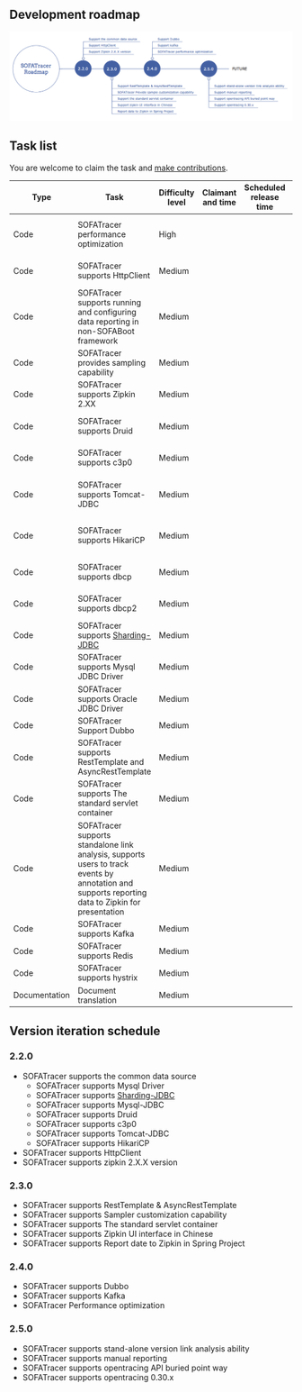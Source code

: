 ## Development roadmap

<center>

![roadmap](./resources/roadmap.png) 

</center>


## Task list

You are welcome to claim the task and [make contributions](https://github.com/alipay/sofa-tracer/blob/master/CONTRIBUTING.md).

| Type | Task | Difficulty level | Claimant and time | Scheduled release time | Scheduled completion time | Progress | Related issue |
| --- | --- | --- | --- | --- | --- | --- | --- |
| Code | SOFATracer performance optimization | High |  |  |  |  | [issue 18](https://github.com/alipay/sofa-tracer/issues/18)and [issue 11]([https://github.com](https://github.com/)/alipay/sofa-tracer/issues/11) |
| Code | SOFATracer supports HttpClient | Medium |  |  |  | Completed, see [HttpClient access documentation](https://yuque.antfin-inc.com/guolei.sgl/ktyzyg/vrsw5h/Usage_Of_HttpClient) | [issue 17](https://github.com/alipay/sofa-tracer/issues/17) |
| Code | SOFATracer supports running and configuring data reporting in non-SOFABoot framework | Medium |  |  |  | Completed,see [SOFATracer work in Spring Project](https://github.com/glmapper/tracer-zipkin-plugin-demo) | [issue 32](https://github.com/alipay/sofa-tracer/issues/32) |
| Code | SOFATracer provides sampling capability | Medium |  |  |  | Completed,see [Use SOFATracer sampling capacity](https://github.com/alipay/sofa-tracer/tree/master/tracer-samples/tracer-sample-with-sampler) | [issue 10](https://github.com/alipay/sofa-tracer/issues/31) |
| Code | SOFATracer supports Zipkin 2.XX | Medium |  |  |  | Completed,see [Remotely report data to Zipkin using SOFATrace](https://github.com/alipay/sofa-tracer/tree/master/tracer-samples/tracer-sample-with-zipkin)r | [issue 23](https://github.com/alipay/sofa-tracer/issues/23) |
| Code | SOFATracer supports Druid | Medium |  |  |  | Completed, see [DataSource access documentation](https://yuque.antfin-inc.com/guolei.sgl/ktyzyg/vrsw5h/Usage_Of_Datasource) |  |
| Code | SOFATracer supports c3p0 | Medium |  |  |  | Completed, see [DataSource access documentation](https://yuque.antfin-inc.com/guolei.sgl/ktyzyg/vrsw5h/Usage_Of_Datasource) |  |
| Code | SOFATracer supports Tomcat-JDBC | Medium |  |  |  | Completed, see [DataSource Access Documentation] (./Usage_Of_Datasource) |  |
| Code | SOFATracer supports HikariCP | Medium |  |  |  | Completed, see [DataSource Access Documentation] (./Usage_Of_Datasource) |  |
| Code | SOFATracer supports dbcp | Medium |  |  |  | Completed, see [DataSource access documentation](https://yuque.antfin-inc.com/guolei.sgl/ktyzyg/vrsw5h/Usage_Of_Datasource) |  |
| Code | SOFATracer supports dbcp2 | Medium |  |  |  | Completed, see [DataSource access documentation](https://yuque.antfin-inc.com/guolei.sgl/ktyzyg/vrsw5h/Usage_Of_Datasource) |  |
| Code | SOFATracer supports [Sharding-JDBC](https://github.com/sharding-sphere/sharding-sphere) | Medium |  |  |  |  |  |
| Code | SOFATracer supports Mysql JDBC Driver | Medium |  |  |  |  |  |
| Code | SOFATracer supports Oracle JDBC Driver | Medium |  |  |  |  |  |
| Code | SOFATracer Support Dubbo | Medium |  |  |  |  |  |
| Code | SOFATracer supports RestTemplate and AsyncRestTemplate | Medium |  |  |  | Completed,see [Recording RestTemplate link call data using SOFATracer](https://github.com/alipay/sofa-tracer/tree/master/tracer-samples/tracer-sample-with-resttemplate) |  |
| Code | SOFATracer supports The standard servlet container  | Medium |  |  |  | Completed,see [Support for the standard servlet container (tomcat/jetty, etc.)](https://github.com/alipay/sofa-tracer/tree/master/tracer-samples/tracer-sample-with-springmvc#%E5%AF%B9%E4%BA%8E%E6%A0%87%E5%87%86-servlet-%E5%AE%B9%E5%99%A8%E7%9A%84%E6%94%AF%E6%8C%81-tomcatjetty-%E7%AD%89) |  |
| Code | SOFATracer supports standalone link analysis, supports users to track events by annotation and supports reporting data to Zipkin for presentation | Medium |  |  |  |  |  |
| Code | SOFATracer supports Kafka | Medium |  |  |  |  |  |
| Code | SOFATracer supports Redis | Medium |  |  |  |  |  |
| Code | SOFATracer supports hystrix | Medium |  |  |  |  |  |
| Documentation | Document translation | Medium |  |  |  |  |  |


## Version iteration schedule

### 2.2.0 

* SOFATracer supports the common data source
    * SOFATracer supports Mysql Driver
    * SOFATracer supports [Sharding-JDBC](https://github.com/sharding-sphere/sharding-sphere)
    * SOFATracer supports Mysql-JDBC
    * SOFATracer supports Druid 
    * SOFATracer supports c3p0 
    * SOFATracer supports Tomcat-JDBC
    * SOFATracer supports HikariCP 
* SOFATracer supports HttpClient
* SOFATracer supports zipkin 2.X.X version

### 2.3.0

* SOFATracer supports RestTemplate & AsyncRestTemplate
* SOFATracer supports Sampler customization capability
* SOFATracer supports The standard servlet container
* SOFATracer supports Zipkin UI interface in Chinese
* SOFATracer supports Report date to Zipkin in Spring Project

### 2.4.0

* SOFATracer supports Dubbo
* SOFATracer supports Kafka
* SOFATracer Performance optimization

### 2.5.0

* SOFATracer supports stand-alone version link analysis ability
* SOFATracer supports manual reporting
* SOFATracer supports opentracing API buried point way 
* SOFATracer supports opentracing 0.30.x 
